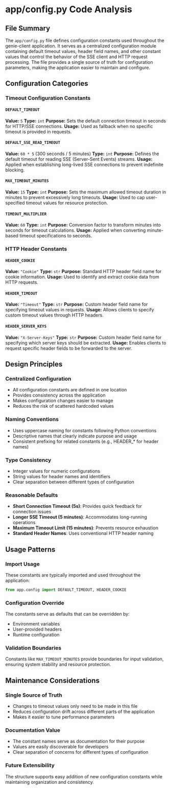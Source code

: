 # app/config.py Code Analysis

## File Summary

The `app/config.py` file defines configuration constants used throughout the genie-client application. It serves as a centralized configuration module containing default timeout values, header field names, and other constant values that control the behavior of the SSE client and HTTP request processing. The file provides a single source of truth for configuration parameters, making the application easier to maintain and configure.

## Configuration Categories

### Timeout Configuration Constants

#### `DEFAULT_TIMEOUT`
**Value:** `5`
**Type:** `int`
**Purpose:** Sets the default connection timeout in seconds for HTTP/SSE connections.
**Usage:** Used as fallback when no specific timeout is provided in requests.

#### `DEFAULT_SSE_READ_TIMEOUT`
**Value:** `60 * 5` (300 seconds / 5 minutes)
**Type:** `int`
**Purpose:** Defines the default timeout for reading SSE (Server-Sent Events) streams.
**Usage:** Applied when establishing long-lived SSE connections to prevent indefinite blocking.

#### `MAX_TIMEOUT_MINUTES`
**Value:** `15`
**Type:** `int`
**Purpose:** Sets the maximum allowed timeout duration in minutes to prevent excessively long timeouts.
**Usage:** Used to cap user-specified timeout values for resource protection.

#### `TIMEOUT_MULTIPLIER`
**Value:** `60`
**Type:** `int`
**Purpose:** Conversion factor to transform minutes into seconds for timeout calculations.
**Usage:** Applied when converting minute-based timeout specifications to seconds.

### HTTP Header Constants

#### `HEADER_COOKIE`
**Value:** `"Cookie"`
**Type:** `str`
**Purpose:** Standard HTTP header field name for cookie information.
**Usage:** Used to identify and extract cookie data from HTTP requests.

#### `HEADER_TIMEOUT`
**Value:** `"Timeout"`
**Type:** `str`
**Purpose:** Custom header field name for specifying timeout values in requests.
**Usage:** Allows clients to specify custom timeout values through HTTP headers.

#### `HEADER_SERVER_KEYS`
**Value:** `"X-Server-Keys"`
**Type:** `str`
**Purpose:** Custom header field name for specifying which server keys should be extracted.
**Usage:** Enables clients to request specific header fields to be forwarded to the server.

## Design Principles

### Centralized Configuration
- All configuration constants are defined in one location
- Provides consistency across the application
- Makes configuration changes easier to manage
- Reduces the risk of scattered hardcoded values

### Naming Conventions
- Uses uppercase naming for constants following Python conventions
- Descriptive names that clearly indicate purpose and usage
- Consistent prefixing for related constants (e.g., HEADER_* for header names)

### Type Consistency
- Integer values for numeric configurations
- String values for header names and identifiers
- Clear separation between different types of configuration

### Reasonable Defaults
- **Short Connection Timeout (5s)**: Provides quick feedback for connection issues
- **Longer SSE Timeout (5 minutes)**: Accommodates long-running operations
- **Maximum Timeout Limit (15 minutes)**: Prevents resource exhaustion
- **Standard Header Names**: Uses conventional HTTP header naming

## Usage Patterns

### Import Usage
These constants are typically imported and used throughout the application:
```python
from app.config import DEFAULT_TIMEOUT, HEADER_COOKIE
```

### Configuration Override
The constants serve as defaults that can be overridden by:
- Environment variables
- User-provided headers
- Runtime configuration

### Validation Boundaries
Constants like `MAX_TIMEOUT_MINUTES` provide boundaries for input validation, ensuring system stability and resource protection.

## Maintenance Considerations

### Single Source of Truth
- Changes to timeout values only need to be made in this file
- Reduces configuration drift across different parts of the application
- Makes it easier to tune performance parameters

### Documentation Value
- The constant names serve as documentation for their purpose
- Values are easily discoverable for developers
- Clear separation of concerns for different types of configuration

### Future Extensibility
The structure supports easy addition of new configuration constants while maintaining organization and consistency.